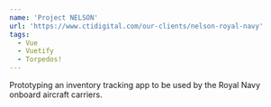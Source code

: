 ```yaml
---
name: 'Project NELSON'
url: 'https://www.ctidigital.com/our-clients/nelson-royal-navy'
tags:
  - Vue
  - Vuetify
  - Torpedos!
---
```


Prototyping an inventory tracking app to be used by the Royal Navy onboard aircraft carriers.
